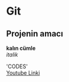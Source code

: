 # Git
## Projenin amacı

**kalın cümle** <br/>
*italik*

'CODES' <br/>
[Youtube Linki](http://www.youtube.com)

